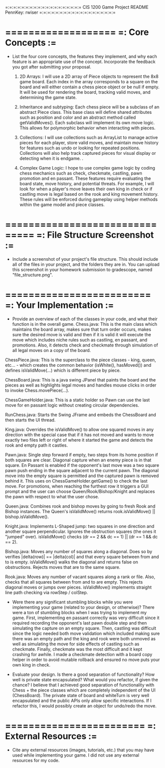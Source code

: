 =:=:=:=:=:=:=:=:=:=:=:=:=:=:=:=:=:=:=
CIS 1200 Game Project README
PennKey: rwiser
=:=:=:=:=:=:=:=:=:=:=:=:=:=:=:=:=:=:=

===================
=: Core Concepts :=
===================

- List the four core concepts, the features they implement, and why each feature
  is an appropriate use of the concept. Incorporate the feedback you got after
  submitting your proposal.

  1. 2D Arrays: I will use a 2D array of Piece objects to represent the 8x8 game board. Each index in the array
  corresponds to a square on the board and will either contain a chess piece object or be null if empty. It will be
  used for rendering the board, tracking valid moves, and determining the game state.

  2. Inheritance and subtyping: Each chess piece will be a subclass of an abstract Piece class. This base class will
  define shared attributes such as position and color and an abstract method called getValidMoves().
  Each subclass will implement its own move logic. This allows for polymorphic behavior when interacting with pieces.

  3. Collections: I will use collections such as ArrayList to manage active pieces for each player, store valid moves,
  and maintain move history for features such as undo or looking for repeated positions. Collections will also help
  track captured pieces for visual display or detecting when it is endgame. .

  4. Complex Game Logic: I hope to use complex game logic by coding chess mechanics such as check, checkmate, castling,
  pawn promotion and en passant. These features require evaluating the board state, move history, and potential threats.
  For example, I will look for when a player's move leaves their own king in check or if castling move is legal based on
  the rook and king movement history. These rules will be enforced during gameplay using helper methods within the game
  model and piece classes.


===============================
=: File Structure Screenshot :=
===============================
- Include a screenshot of your project's file structure. This should include
  all of the files in your project, and the folders they are in. You can
  upload this screenshot in your homework submission to gradescope, named 
  "file_structure.png".

=========================
=: Your Implementation :=
=========================

- Provide an overview of each of the classes in your code, and what their
  function is in the overall game.
Chess.java:
This is the main class which maintains the board array, makes sure that turn order occurs, makes sure the desired move
is valid and then if it is valid it will execute the move which includes niche rules such as castling, en passant, and
promotions. Also, it detects check and checkmate through simulation of all legal moves on a copy of the board.

ChessPiece.java:
This is the superclass to the piece classes - king, queen, etc... - which creates the common behavior (isWhite(),
hasMoved()) and defines isValidMove(...) which is different piece by piece.

ChessBoard.java:
This is a java swing JPanel that paints the board and the pieces as well as highlights legal moves and handles mouse
clicks in order to invoke Chess.movePiece(...).

ChessGameHolder.java:
This is a static holder so Pawn can use the last move for en passant logic without creating circular dependencies.

RunChess.java:
Starts the Swing JFrame and embeds the ChessBoard and then starts the UI thread.

King.java:
Overrides the isValidMove() to allow one squared moves in any direction with the special case that if it has not moved
and wants to move exactly two files left or right of where it started the game and detects the rook and empty path it
castles.

Pawn.java:
Single step forward if empty, two steps from its home position if both squares are clear. Diagonal capture when an enemy
piece is in that square. En Passant is enabled if the opponent's last move was a two square pawn push ending in the
square adjacent to the current pawn. The diagonal move into the empty square is permitted and the captured pawn is
removed behind it. This uses on ChessGameHolder.getGame() to check the last move. For promotions, when reaching the
furthest row it triggers a GUI prompt and the user can choose Queen/Rook/Bishop/Knight and replaces the pawn with
respect to what the user chose.

Queen.java:
Combines rook and bishop moves by going to fresh Rook and Bishop instances. The Queen's isValidMove() returns
rook.isValidMove() || bishop.isValidMove().

Knight.java:
Implements L-Shaped jump: two squares in one direction and another square perpendicular. Ignores the obstruction
squares (the ones it "jumped" over). isValidMove() checks (dr == 2 && dc == 1) || (dr == 1 && dc == 2).

Bishop.java:
Moves any number of squares along a diagonal. Does so by verifies |delta(row)| == |delta(col)| and that every square
between from and to is empty. isValidMove() walks the diagonal and returns false on obstructions. Rejects moves that
are to the same square.

Rook.java:
Moves any number of vacant squares along a rank or file. Also, checks that all squares between from and to are empty.
This rejects diagonal moves or jumps over pieces. isValidMove() implements straight line path checking via
rowStep / colStep.

- Were there any significant stumbling blocks while you were implementing your
  game (related to your design, or otherwise)?
There were a ton of stumbling blocks when I was trying to implement my game. First, implementing en passant
correctly was very difficult since it required recording the opponent's last pawn double step and then simulating
the capture on an empty square. Then, castling was difficult since the logic needed both move validation which included
making sure there was an empty path and the king and rook were both unmoved as well as simulating the move for side
effects of castling such as checkmate. Finally, checkmate was the most difficult and it kept crashing for awhile. I
made a checkmate detection with a board copy helper in order to avoid mutable rollback and ensured no move puts your
own king in check.

- Evaluate your design. Is there a good separation of functionality? How well is
  private state encapsulated? What would you refactor, if given the chance?
I believe that I achieved good separation of functionality with Chess + the piece classes which are completely
independent of the UI (ChessBoard). The private state of board and whiteTurn is very well encapsulated and the public
APIs only allow specific interactions. If I refactor this, I would possibly create an object for undo/redo the move.


========================
=: External Resources :=
========================

- Cite any external resources (images, tutorials, etc.) that you may have used 
  while implementing your game.
I did not use any external resources for my code.
